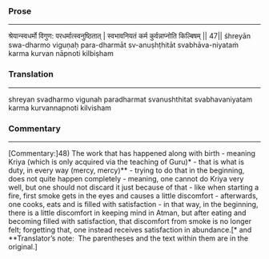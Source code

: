 ### Prose 
 --- 
श्रेयान्स्वधर्मो विगुण: परधर्मात्स्वनुष्ठितात् |
स्वभावनियतं कर्म कुर्वन्नाप्नोति किल्बिषम् || 47||
śhreyān swa-dharmo viguṇaḥ para-dharmāt sv-anuṣhṭhitāt
svabhāva-niyataṁ karma kurvan nāpnoti kilbiṣham

### Translation 
 --- 
shreyan svadharmo vigunah paradharmat svanushthitat svabhavaniyatam karma kurvannapnoti kilvisham

### Commentary 
 --- 
[Commentary:]48) The work that has happened along with birth - meaning Kriya (which is only acquired via the teaching of Guru)* - that is what is duty, in every way (mercy, mercy)** - trying to do that in the beginning, does not quite happen completely - meaning, one cannot do Kriya very well, but one should not discard it just because of that - like when starting a fire, first smoke gets in the eyes and causes a little discomfort - afterwards, one cooks, eats and is filled with satisfaction - in that way, in the beginning, there is a little discomfort in keeping mind in Atman, but after eating and becoming filled with satisfaction, that discomfort from smoke is no longer felt; forgetting that, one instead receives satisfaction in abundance.[* and **Translator’s note:  The parentheses and the text within them are in the original.]
